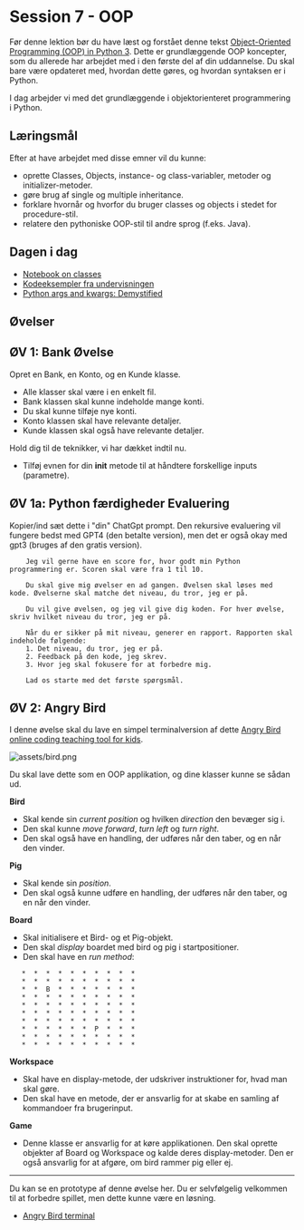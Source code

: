 # Session 7 - OOP

Før denne lektion bør du have læst og forstået denne tekst [Object-Oriented Programming (OOP) in Python 3](https://realpython.com/python3-object-oriented-programming/). Dette er grundlæggende OOP koncepter, som du allerede har arbejdet med i den første del af din uddannelse. Du skal bare være opdateret med, hvordan dette gøres, og hvordan syntaksen er i Python.

I dag arbejder vi med det grundlæggende i objektorienteret programmering i Python.

## Læringsmål

Efter at have arbejdet med disse emner vil du kunne:

* oprette Classes, Objects, instance- og class-variabler, metoder og initializer-metoder.
* gøre brug af single og multiple inheritance.
* forklare hvornår og hvorfor du bruger classes og objects i stedet for procedure-stil.
* relatere den pythoniske OOP-stil til andre sprog (f.eks. Java).

## Dagen i dag
- [Notebook on classes](class_notes.ipynb)
- [Kodeeksempler fra undervisningen](kodeeksempler_fra_undervisningen.ipynb)
- [Python args and kwargs: Demystified](https://realpython.com/python-kwargs-and-args/)

## Øvelser

## ØV 1: Bank Øvelse

Opret en Bank, en Konto, og en Kunde klasse.

* Alle klasser skal være i en enkelt fil.
* Bank klassen skal kunne indeholde mange konti.
* Du skal kunne tilføje nye konti.
* Konto klassen skal have relevante detaljer.
* Kunde klassen skal også have relevante detaljer.

Hold dig til de teknikker, vi har dækket indtil nu.

* Tilføj evnen for din **init** metode til at håndtere forskellige inputs (parametre).

## ØV 1a: Python færdigheder Evaluering

Kopier/ind sæt dette i "din" ChatGpt prompt.
Den rekursive evaluering vil fungere bedst med GPT4 (den betalte version), men det er også okay med gpt3 (bruges af den gratis version).

```
    Jeg vil gerne have en score for, hvor godt min Python programmering er. Scoren skal være fra 1 til 10.

    Du skal give mig øvelser en ad gangen. Øvelsen skal løses med kode. Øvelserne skal matche det niveau, du tror, jeg er på.

    Du vil give øvelsen, og jeg vil give dig koden. For hver øvelse, skriv hvilket niveau du tror, jeg er på.

    Når du er sikker på mit niveau, generer en rapport. Rapporten skal indeholde følgende:
    1. Det niveau, du tror, jeg er på.
    2. Feedback på den kode, jeg skrev.
    3. Hvor jeg skal fokusere for at forbedre mig.

    Lad os starte med det første spørgsmål.
```


## ØV 2: Angry Bird

I denne øvelse skal du lave en simpel terminalversion af dette [Angry Bird online coding teaching tool for kids](https://studio.code.org/hoc/1>).

![assets/bird.png](assets/bird.png)

Du skal lave dette som en OOP applikation, og dine klasser kunne se sådan ud.

**Bird**

* Skal kende sin *current position* og hvilken *direction* den bevæger sig i.
* Den skal kunne *move forward*, *turn left* og *turn right*.
* Den skal også have en handling, der udføres når den taber, og en når den vinder.

**Pig**

* Skal kende sin *position*.
* Den skal også kunne udføre en handling, der udføres når den taber, og en når den vinder.

**Board**

* Skal initialisere et Bird- og et Pig-objekt.
* Den skal *display* boardet med bird og pig i startpositioner.
* Den skal have en *run method*:

```
   *  *  *  *  *  *  *  *  *  *
   *  *  *  *  *  *  *  *  *  *
   *  *  B  *  *  *  *  *  *  *
   *  *  *  *  *  *  *  *  *  *
   *  *  *  *  *  *  *  *  *  *
   *  *  *  *  *  *  *  *  *  *
   *  *  *  *  *  *  *  *  *  *
   *  *  *  *  *  *  P  *  *  *
   *  *  *  *  *  *  *  *  *  *
   *  *  *  *  *  *  *  *  *  *
```

**Workspace**

* Skal have en display-metode, der udskriver instruktioner for, hvad man skal gøre.
* Den skal have en metode, der er ansvarlig for at skabe en samling af kommandoer fra brugerinput.

**Game**

* Denne klasse er ansvarlig for at køre applikationen. Den skal oprette objekter af Board og Workspace og kalde deres display-metoder. Den er også ansvarlig for at afgøre, om bird rammer pig eller ej.

---

Du kan se en prototype af denne øvelse her. Du er selvfølgelig velkommen til at forbedre spillet, men dette kunne være en løsning.

* [Angry Bird terminal](https://www.youtube.com/embed/n9Ths1CSCkU)